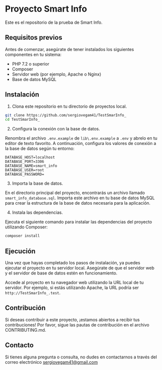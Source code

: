 # Proyecto Smart Info

Este es el repositorio de la prueba de Smart Info.

## Requisitos previos

Antes de comenzar, asegúrate de tener instalados los siguientes componentes en tu sistema:

- PHP 7.2 o superior
- Composer
- Servidor web (por ejemplo, Apache o Nginx)
- Base de datos MySQL

## Instalación

1. Clona este repositorio en tu directorio de proyectos local.

```bash
git clone https://github.com/sergiovegam41/TestSmarInfo_
cd TestSmarInfo_
```

2. Configura la conexión con la base de datos.

Renombra el archivo `.env.example` de `lib\.env.example` a `.env` y abrelo en tu editor de texto favorito. A continuación, configura los valores de conexión a la base de datos según tu entorno:

```env
DATABASE_HOST=localhost
DATABASE_PORT=3306
DATABASE_NAME=smart_info
DATABASE_USER=root
DATABASE_PASSWORD=
```

3. Importa la base de datos.

En el directorio principal del proyecto, encontrarás un archivo llamado `smart_info_database.sql`. Importa este archivo en tu base de datos MySQL para crear la estructura de la base de datos necesaria para la aplicación.

4. Instala las dependencias.

Ejecuta el siguiente comando para instalar las dependencias del proyecto utilizando Composer:

```bash
composer install
```

## Ejecución

Una vez que hayas completado los pasos de instalación, ya puedes ejecutar el proyecto en tu servidor local. Asegúrate de que el servidor web y el servidor de base de datos estén en funcionamiento.

Accede al proyecto en tu navegador web utilizando la URL local de tu servidor. Por ejemplo, si estás utilizando Apache, la URL podría ser `http://TestSmarInfo_.test`.

## Contribución

Si deseas contribuir a este proyecto, ¡estamos abiertos a recibir tus contribuciones! Por favor, sigue las pautas de contribución en el archivo CONTRIBUTING.md.


## Contacto

Si tienes alguna pregunta o consulta, no dudes en contactarnos a través del correo electrónico sergiovegam41@gmail.com

